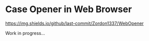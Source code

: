 # Case Opener in Web Browser
https://img.shields.io/github/last-commit/Zordon1337/WebOpener

Work in progress...
